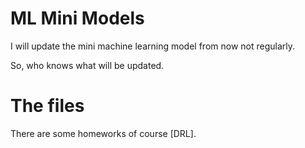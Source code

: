 # ML Mini Models

I will update the mini machine learning model from now not regularly.

So, who knows what will be updated.

# The files

There are some homeworks of course [DRL].
